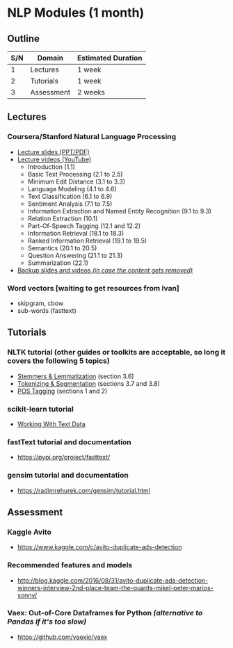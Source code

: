 #   NLP Modules (1 month)

##  Outline
| S/N | Domain     | Estimated Duration |
| --- | ---------- | ------------------ |
| 1   | Lectures   | 1 week             |
| 2   | Tutorials  | 1 week             |
| 3   | Assessment | 2 weeks            |


##  Lectures

### Coursera/Stanford Natural Language Processing
*   [Lecture slides (PPT/PDF)](https://web.stanford.edu/~jurafsky/NLPCourseraSlides.html)
*   [Lecture videos (YouTube)](https://www.youtube.com/playlist?list=PLQiyVNMpDLKnZYBTUOlSI9mi9wAErFtFm)
    *   Introduction (1.1)
    *   Basic Text Processing (2.1 to 2.5)
    *   Minimum Edit Distance (3.1 to 3.3)
    *   Language Modeling (4.1 to 4.6)
    *   Text Classification (6.1 to 6.9)
    *   Sentiment Analysis (7.1 to 7.5)
    *   Information Extraction and Named Entity Recognition (9.1 to 9.3)
    *   Relation Extraction (10.1)
    *   Part-Of-Speech Tagging (12.1 and 12.2)
    *   Information Retrieval (18.1 to 18.3)
    *   Ranked Information Retrieval (19.1 to 19.5)
    *   Semantics (20.1 to 20.5)
    *   Question Answering (21.1 to 21.3)
    *   Summarization (22.1)
*   [Backup slides and videos *(in case the content gets removed)*](https://www.dropbox.com/sh/ilgmo8y150kks8n/AABmkqU28KPnD-5fkqxeRJsHa?dl=0)

### Word vectors [waiting to get resources from Ivan]
*   skipgram, cbow
*   sub-words (fasttext)


##  Tutorials

### NLTK tutorial (other guides or toolkits are acceptable, so long it covers the following 5 topics)
*   [Stemmers & Lemmatization](https://www.nltk.org/book/ch03.html) (section 3.6)
*   [Tokenizing & Segmentation](https://www.nltk.org/book/ch03.html) (sections 3.7 and 3.8)
*   [POS Tagging](https://www.nltk.org/book/ch05.html) (sections 1 and 2)

### scikit-learn tutorial
*   [Working With Text Data](https://scikit-learn.org/stable/tutorial/text_analytics/working_with_text_data.html)

### fastText tutorial and documentation
*   https://pypi.org/project/fasttext/

### gensim tutorial and documentation
*   https://radimrehurek.com/gensim/tutorial.html


##  Assessment

### Kaggle Avito
*   https://www.kaggle.com/c/avito-duplicate-ads-detection


### Recommended features and models
*   http://blog.kaggle.com/2016/08/31/avito-duplicate-ads-detection-winners-interview-2nd-place-team-the-quants-mikel-peter-marios-sonny/


### Vaex: Out-of-Core Dataframes for Python *(alternative to Pandas if it's too slow)*
*   https://github.com/vaexio/vaex
